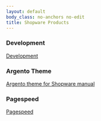 ```yaml
---
layout: default
body_class: no-anchors no-edit
title: Shopware Products
---
```


### Development

[Development](dev)

### Argento Theme

[Argento theme for Shopware manual](argento)

### Pagespeed

[Pagespeed](pagespeed)
